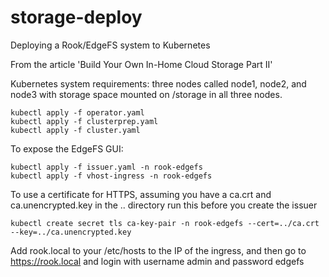 # storage-deploy
Deploying a Rook/EdgeFS system to Kubernetes

From the article 'Build Your Own In-Home Cloud Storage Part II'

Kubernetes system requirements: three nodes called node1, node2, and node3 with storage space mounted on /storage in all
three nodes.

```
kubectl apply -f operator.yaml
kubectl apply -f clusterprep.yaml
kubectl apply -f cluster.yaml
```
To expose the EdgeFS GUI:
```
kubectl apply -f issuer.yaml -n rook-edgefs
kubectl apply -f vhost-ingress -n rook-edgefs
```
To use a certificate for HTTPS, assuming you have a ca.crt and ca.unencrypted.key in the .. directory run this
before you create the issuer
```
kubectl create secret tls ca-key-pair -n rook-edgefs --cert=../ca.crt --key=../ca.unencrypted.key
```
Add rook.local to your /etc/hosts to the IP of the ingress, and then go to https://rook.local and login with
username admin and password edgefs
